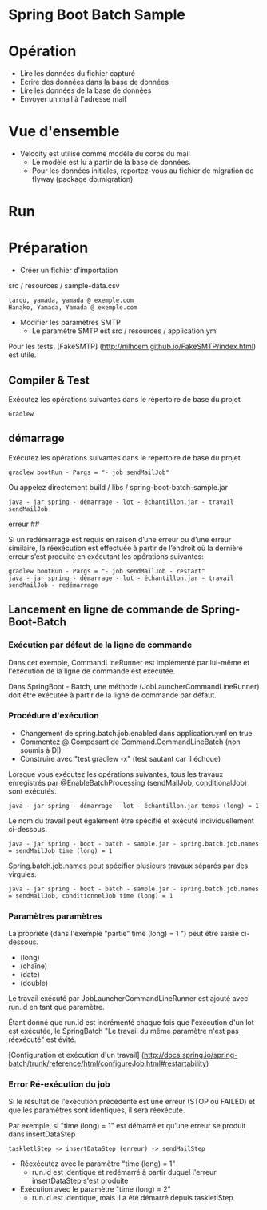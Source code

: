 # Spring Boot Batch Sample

# Opération

* Lire les données du fichier capturé
* Ecrire des données dans la base de données
* Lire les données de la base de données
* Envoyer un mail à l'adresse mail

# Vue d'ensemble

* Velocity est utilisé comme modèle du corps du mail
    * Le modèle est lu à partir de la base de données.
    * Pour les données initiales, reportez-vous au fichier de migration de flyway (package db.migration).

# Run

# Préparation

* Créer un fichier d'importation

src / resources / sample-data.csv

    tarou, yamada, yamada @ exemple.com
    Hanako, Yamada, Yamada @ exemple.com

* Modifier les paramètres SMTP
    * Le paramètre SMTP est src / resources / application.yml

Pour les tests, [FakeSMTP] (http://nilhcem.github.io/FakeSMTP/index.html) est utile.

## Compiler & Test

Exécutez les opérations suivantes dans le répertoire de base du projet

    Gradlew

## démarrage

Exécutez les opérations suivantes dans le répertoire de base du projet

    gradlew bootRun - Pargs = "- job sendMailJob"

Ou appelez directement build / libs / spring-boot-batch-sample.jar

    java - jar spring - démarrage - lot - échantillon.jar - travail sendMailJob

erreur ##

Si un redémarrage est requis en raison d’une erreur ou d’une erreur similaire, la réexécution est effectuée à partir de l’endroit où la dernière erreur s’est produite en exécutant les opérations suivantes:

    gradlew bootRun - Pargs = "- job sendMailJob - restart"
    java - jar spring - démarrage - lot - échantillon.jar - travail sendMailJob - redémarrage

## Lancement en ligne de commande de Spring-Boot-Batch

### Exécution par défaut de la ligne de commande

Dans cet exemple, CommandLineRunner est implémenté par lui-même et l'exécution de la ligne de commande est exécutée.

Dans SpringBoot - Batch, une méthode (JobLauncherCommandLineRunner) doit être exécutée à partir de la ligne de commande par défaut.

### Procédure d'exécution

* Changement de spring.batch.job.enabled dans application.yml en true
* Commentez @ Composant de Command.CommandLineBatch (non soumis à DI)
* Construire avec "test gradlew -x" (test sautant car il échoue)

Lorsque vous exécutez les opérations suivantes, tous les travaux enregistrés par @EnableBatchProcessing (sendMailJob, conditionalJob) sont exécutés.

    java - jar spring - démarrage - lot - échantillon.jar temps (long) = 1

Le nom du travail peut également être spécifié et exécuté individuellement ci-dessous.

    java - jar spring - boot - batch - sample.jar - spring.batch.job.names = sendMailJob time (long) = 1

Spring.batch.job.names peut spécifier plusieurs travaux séparés par des virgules.

    java - jar spring - boot - batch - sample.jar - spring.batch.job.names = sendMailJob, conditionnelJob time (long) = 1

### Paramètres paramètres

La propriété (dans l'exemple "partie" time (long) = 1 ") peut être saisie ci-dessous.

* (long)
* (chaîne)
* (date)
* (double)

Le travail exécuté par JobLauncherCommandLineRunner est ajouté avec run.id en tant que paramètre.

Étant donné que run.id est incrémenté chaque fois que l'exécution d'un lot est exécutée, le SpringBatch "Le travail du même paramètre n'est pas réexécuté" est évité.

[Configuration et exécution d'un travail] (http://docs.spring.io/spring-batch/trunk/reference/html/configureJob.html#restartability)

### Error Ré-exécution du job

Si le résultat de l'exécution précédente est une erreur (STOP ou FAILED) et que les paramètres sont identiques, il sera réexécuté.

Par exemple, si "time (long) = 1" est démarré et qu’une erreur se produit dans insertDataStep

    taskletlStep -> insertDataStep (erreur) -> sendMailStep

* Réexécutez avec le paramètre "time (long) = 1"
    * run.id est identique et redémarré à partir duquel l'erreur insertDataStep s'est produite
* Exécution avec le paramètre "time (long) = 2"
    * run.id est identique, mais il a été démarré depuis taskletlStep
